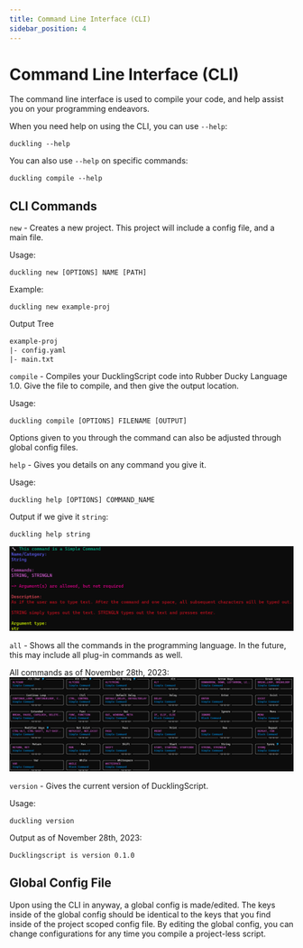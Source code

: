 ```yaml
---
title: Command Line Interface (CLI)
sidebar_position: 4
---
```


# Command Line Interface (CLI)
The command line interface is used to compile your code, and help assist you on your programming endeavors.

When you need help on using the CLI, you can use `--help`:
```
duckling --help
```
You can also use `--help` on specific commands:
```
duckling compile --help
```

## CLI Commands
`new` - Creates a new project. This project will include a config file, and a main file.

Usage:
```
duckling new [OPTIONS] NAME [PATH]
```
Example:
```
duckling new example-proj
```
Output Tree
```
example-proj
|- config.yaml
|- main.txt
```

`compile` - Compiles your DucklingScript code into Rubber Ducky Language 1.0. Give the file to compile, and then give the output location.

Usage:
```
duckling compile [OPTIONS] FILENAME [OUTPUT]
```
Options given to you through the command can also be adjusted through global config files.

`help` - Gives you details on any command you give it.

Usage:
```
duckling help [OPTIONS] COMMAND_NAME
```
Output if we give it `string`:
```
duckling help string
```
![help_example](resources/help_example.png)

`all` - Shows all the commands in the programming language. In the future, this may include all plug-in commands as well.

All commands as of November 28th, 2023:
![all_commands](resources/all_commands.png)

`version` - Gives the current version of DucklingScript.

Usage:
```
duckling version
```
Output as of November 28th, 2023:
```
Ducklingscript is version 0.1.0
```

## Global Config File
Upon using the CLI in anyway, a global config is made/edited. The keys inside of the global config should be identical to the keys that you find inside of the project scoped config file. By editing the global config, you can change configurations for any time you compile a project-less script.